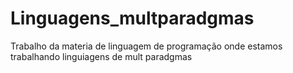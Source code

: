 # Linguagens_multparadgmas
Trabalho da materia de linguagem de programação onde estamos trabalhando linguiagens de mult paradgmas
